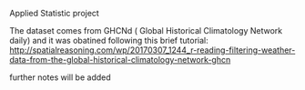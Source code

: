 Applied Statistic project

The dataset comes from GHCNd ( Global Historical Climatology Network daily) and it was obatined following this brief tutorial:
http://spatialreasoning.com/wp/20170307_1244_r-reading-filtering-weather-data-from-the-global-historical-climatology-network-ghcn

further notes will be added
